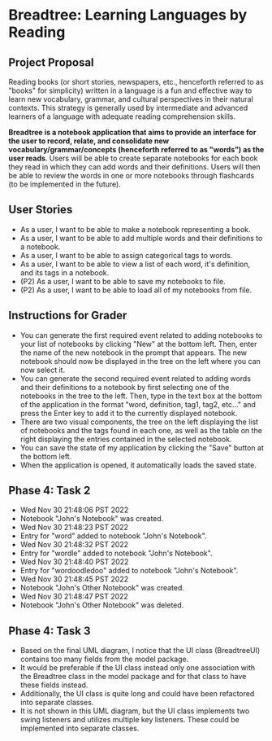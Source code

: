 # Breadtree: Learning Languages by Reading

## Project Proposal
Reading books (or short stories, newspapers, etc.,
henceforth referred to as "books" for simplicity)
written in a language is a fun and effective way to learn
new vocabulary, grammar, and cultural perspectives in their
natural contexts. This strategy is generally used by intermediate and
advanced learners of a language with adequate reading comprehension
skills.

**Breadtree is a notebook application that aims to provide an interface
for the user to record, relate, and consolidate new
vocabulary/grammar/concepts (henceforth referred to as "words") as the user reads**. 
Users will be able to create separate notebooks for each book they read in which they
can add words and their definitions. Users will then be able to review the words
in one or more notebooks through flashcards (to be implemented in the future).


## User Stories
- As a user, I want to be able to make a notebook representing a book.
- As a user, I want to be able to add multiple words and their definitions to a notebook.
- As a user, I want to be able to assign categorical tags to words.
- As a user, I want to be able to view a list of each word, it's definition, and its tags
in a notebook.
- (P2) As a user, I want to be able to save my notebooks to file.
- (P2) As a user, I want to be able to load all of my notebooks from file.

## Instructions for Grader
- You can generate the first required event related to adding notebooks to your list of
notebooks by clicking "New" at the bottom left. Then, enter the name of the new notebook
in the prompt that appears. The new notebook should now be displayed in the tree on the
left where you can now select it.
- You can generate the second required event related to adding words and their definitions
to a notebook by first selecting one of the notebooks in the tree to the left. Then, type in
the text box at the bottom of the application in the format "word, definition, tag1, tag2, etc..."
and press the Enter key to add it to the currently displayed notebook.
- There are two visual components, the tree on the left displaying the list of notebooks
and the tags found in each one, as well as the table on the right displaying the entries
contained in the selected notebook.
- You can save the state of my application by clicking the "Save" button at the bottom left.
- When the application is opened, it automatically loads the saved state.

## Phase 4: Task 2
- Wed Nov 30 21:48:06 PST 2022
- Notebook "John's Notebook" was created.
- Wed Nov 30 21:48:23 PST 2022
- Entry for "word" added to notebook "John's Notebook".
- Wed Nov 30 21:48:32 PST 2022
- Entry for "wordle" added to notebook "John's Notebook".
- Wed Nov 30 21:48:40 PST 2022
- Entry for "wordoodledoo" added to notebook "John's Notebook".
- Wed Nov 30 21:48:45 PST 2022
- Notebook "John's Other Notebook" was created.
- Wed Nov 30 21:48:47 PST 2022
- Notebook "John's Other Notebook" was deleted.

## Phase 4: Task 3
- Based on the final UML diagram, I notice that the UI class (BreadtreeUI) contains too many fields from the model package.
- It would be preferable if the UI class instead only one association with the Breadtree
class in the model package and for that class to have these fields instead.
- Additionally, the UI class is quite long and could have been refactored into separate
classes. 
- It is not shown in this UML diagram, but the UI class implements two swing listeners
and utilizes multiple key listeners. These could be implemented into separate classes.
